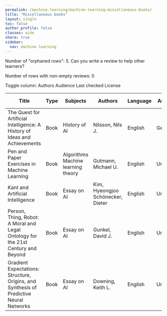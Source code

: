 ```yaml
---
permalink: /machine-learning/machine-learning-miscellaneous-books/
title: "Miscellaneous books"
layout: single
toc: false
author_profile: false
classes: wide
share: true
sidebar:
  nav: machine-learning
---
```


Number of "orphaned rows": 5. Can you write a review to help other learners?

Number of rows with non-empty reviews: 0

<div class="table_cols_toggles">
Toggle column: <a class="toggle-vis btn btn--danger" data-column="3">Authors</a> <a class="toggle-vis btn btn--danger" data-column="5">Audience</a> <a class="toggle-vis btn btn--danger" data-column="8">Last checked</a> <a class="toggle-vis btn btn--danger" data-column="9">License</a>
</div>
<table class="display" style="width:100%">
<thead>
<tr>
    <th>Title</th>
    <th>Type</th>
    <th>Subjects</th>
    <th>Authors</th>
    <th>Language</th>
    <th>Audience</th>
    <th>Reviews</th>
    <th>URLs</th>
    <th>Last checked</th>
    <th>License</th>
</tr>
</thead>
<tbody>
<tr>
    <td>The Quest for Artificial Intelligence: A History of Ideas and Achievements</td>
    <td>Book</td>
    <td>History of AI</td>
    <td>Nilsson, Nils J.</td>
    <td>English</td>
    <td>General</td>
    <td></td>
    <td><a href="https://ai.stanford.edu/%7Enilsson/QAI/qai.pdf" target="_blank">PDF</a></td>
    <td>2023-11-11</td>
    <td></td>
</tr>
<tr>
    <td>Pen and Paper Exercises in Machine Learning</td>
    <td>Book</td>
    <td>Algorithms<br>Machine learning theory</td>
    <td>Gutmann, Michael U.</td>
    <td>English</td>
    <td>Undergrad</td>
    <td></td>
    <td><a href = "https://arxiv.org/pdf/2206.13446.pdf" >PDF</a><br><a href = "https://arxiv.org/abs/2206.13446" target = "_blank">Site</a></td>
    <td>2023-11-11</td>
    <td></td>
</tr>
<tr>
    <td>Kant and Artificial Intelligence</td>
    <td>Book</td>
    <td>Essay on AI</td>
    <td>Kim, Hyeongjoo<br>Schönecker, Dieter</td>
    <td>English</td>
    <td>Undergrad</td>
    <td></td>
    <td><a href = "https://www.degruyter.com/document/doi/10.1515/9783110706611/pdf" >PDF</a><br><a href = "https://www.degruyter.com/document/doi/10.1515/9783110706611/epub" >EPUB</a><br><a href = "https://www.degruyter.com/document/doi/10.1515/9783110706611/html" target = "_blank">Site</a></td>
    <td>2023-12-11</td>
    <td>CC BY-NC-ND 4.0 DEED</td>
</tr>
<tr>
    <td>Person, Thing, Robot: A Moral and Legal Ontology for the 21st Century and Beyond</td>
    <td>Book</td>
    <td>Essay on AI</td>
    <td>Gunkel, David J.</td>
    <td>English</td>
    <td>Undergrad</td>
    <td></td>
    <td><a href = "https://direct.mit.edu/books/book-pdf/2156679/book_9780262375221.pdf" >PDF</a><br><a href = "https://direct.mit.edu/books/book-media/5641/epubviewer/2156680" >Web</a><br><a href = "https://direct.mit.edu/books/oa-monograph/5641/Person-Thing-RobotA-Moral-and-Legal-Ontology-for" target = "_blank">Site</a></td>
    <td>2023-12-22</td>
    <td>CC BY-NC-ND 4.0 DEED</td>
</tr>
<tr>
    <td>Gradient Expectations: Structure, Origins, and Synthesis of Predictive Neural Networks</td>
    <td>Book</td>
    <td>Essay on AI</td>
    <td>Downing, Keith L.</td>
    <td>English</td>
    <td>Undergrad</td>
    <td></td>
    <td><a href = "https://direct.mit.edu/books/book-pdf/2145839/book_9780262374675.pdf" >PDF</a><br><a href = "https://direct.mit.edu/books/book-media/5608/epubviewer/2145840" >Web</a><br><a href = "https://direct.mit.edu/books/oa-monograph/5608/Gradient-ExpectationsStructure-Origins-and" target = "_blank">Site</a></td>
    <td>2023-12-22</td>
    <td>CC BY-NC-ND 4.0 DEED</td>
</tr>
<tfoot>
<tr>
    <td></td>
    <td></td>
    <td></td>
    <td></td>
    <td></td>
    <td></td>
    <td></td>
    <td></td>
    <td></td>
    <td></td>
</tr>
</tfoot>

